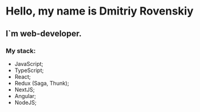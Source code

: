 # Hello, my name is Dmitriy Rovenskiy

## I`m web-developer.

### My stack:
  - JavaScript;
  - TypeScript;
  - React;
  - Redux (Saga, Thunk);
  - NextJS;
  - Angular;
  - NodeJS;
